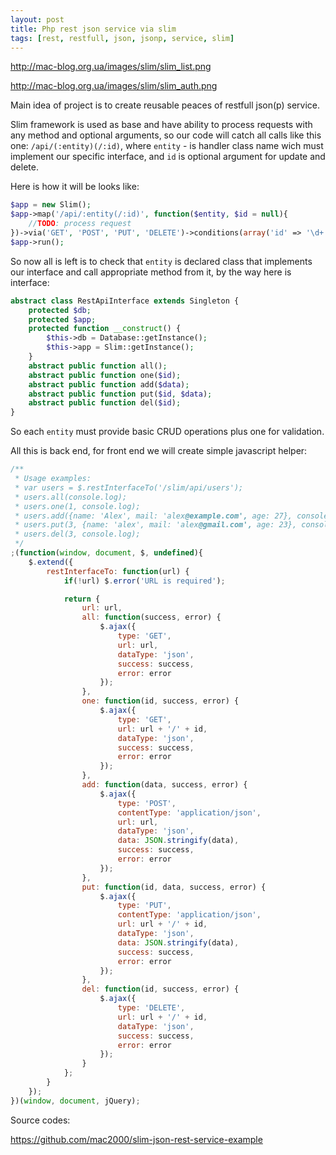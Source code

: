 ```yaml
---
layout: post
title: Php rest json service via slim
tags: [rest, restfull, json, jsonp, service, slim]
---
```


http://mac-blog.org.ua/images/slim/slim_list.png

http://mac-blog.org.ua/images/slim/slim_auth.png

Main idea of project is to create reusable peaces of restfull json(p) service.

Slim framework is used as base and have ability to process requests with any method and optional arguments, so our code will catch all calls like this one: `/api/(:entity)(/:id)`, where `entity` - is handler class name wich must implement our specific interface, and `id` is optional argument for update and delete.

Here is how it will be looks like:

```php
$app = new Slim();
$app->map('/api/:entity(/:id)', function($entity, $id = null){
    //TODO: process request
})->via('GET', 'POST', 'PUT', 'DELETE')->conditions(array('id' => '\d+'));
$app->run();
```

So now all is left is to check that `entity` is declared class that implements our interface and call appropriate method from it, by the way here is interface:

```php
abstract class RestApiInterface extends Singleton {
    protected $db;
    protected $app;
    protected function __construct() {
        $this->db = Database::getInstance();
        $this->app = Slim::getInstance();
    }
    abstract public function all();
    abstract public function one($id);
    abstract public function add($data);
    abstract public function put($id, $data);
    abstract public function del($id);
}
```

So each `entity` must provide basic CRUD operations plus one for validation.

All this is back end, for front end we will create simple javascript helper:

```js
/**
 * Usage examples:
 * var users = $.restInterfaceTo('/slim/api/users');
 * users.all(console.log);
 * users.one(1, console.log);
 * users.add({name: 'Alex', mail: 'alex@example.com', age: 27}, console.log);
 * users.put(3, {name: 'alex', mail: 'alex@gmail.com', age: 23}, console.log);
 * users.del(3, console.log);
 */
;(function(window, document, $, undefined){
    $.extend({
        restInterfaceTo: function(url) {
            if(!url) $.error('URL is required');

            return {
                url: url,
                all: function(success, error) {
                    $.ajax({
                        type: 'GET',
                        url: url,
                        dataType: 'json',
                        success: success,
                        error: error
                    });
                },
                one: function(id, success, error) {
                    $.ajax({
                        type: 'GET',
                        url: url + '/' + id,
                        dataType: 'json',
                        success: success,
                        error: error
                    });
                },
                add: function(data, success, error) {
                    $.ajax({
                        type: 'POST',
                        contentType: 'application/json',
                        url: url,
                        dataType: 'json',
                        data: JSON.stringify(data),
                        success: success,
                        error: error
                    });
                },
                put: function(id, data, success, error) {
                    $.ajax({
                        type: 'PUT',
                        contentType: 'application/json',
                        url: url + '/' + id,
                        dataType: 'json',
                        data: JSON.stringify(data),
                        success: success,
                        error: error
                    });
                },
                del: function(id, success, error) {
                    $.ajax({
                        type: 'DELETE',
                        url: url + '/' + id,
                        dataType: 'json',
                        success: success,
                        error: error
                    });
                }
            };
        }
    });
})(window, document, jQuery);
```

Source codes:

https://github.com/mac2000/slim-json-rest-service-example
